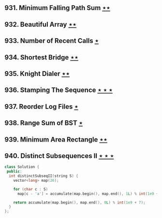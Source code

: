 ## 931. Minimum Falling Path Sum [$\star\star$](https://leetcode.com/problems/minimum-falling-path-sum)

## 932. Beautiful Array [$\star\star$](https://leetcode.com/problems/beautiful-array)

## 933. Number of Recent Calls [$\star$](https://leetcode.com/problems/number-of-recent-calls)

## 934. Shortest Bridge [$\star\star$](https://leetcode.com/problems/shortest-bridge)

## 935. Knight Dialer [$\star\star$](https://leetcode.com/problems/knight-dialer)

## 936. Stamping The Sequence [$\star\star\star$](https://leetcode.com/problems/stamping-the-sequence)

## 937. Reorder Log Files [$\star$](https://leetcode.com/problems/reorder-log-files)

## 938. Range Sum of BST [$\star$](https://leetcode.com/problems/range-sum-of-bst)

## 939. Minimum Area Rectangle [$\star\star$](https://leetcode.com/problems/minimum-area-rectangle)

## 940. Distinct Subsequences II [$\star\star\star$](https://leetcode.com/problems/distinct-subsequences-ii)

```cpp
class Solution {
 public:
  int distinctSubseqII(string S) {
    vector<long> map(26);

    for (char c : S)
      map[c - 'a'] = accumulate(map.begin(), map.end(), 1L) % int(1e9 + 7);

    return accumulate(map.begin(), map.end(), 0L) % int(1e9 + 7);
  }
};
```
